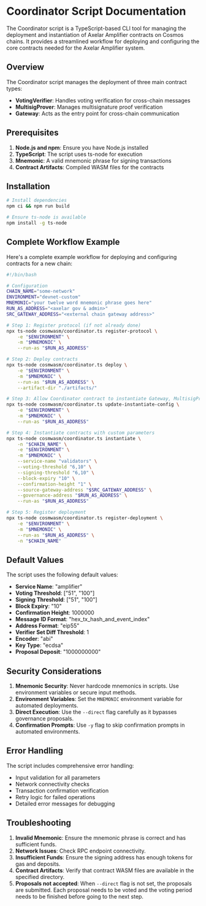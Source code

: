 # Coordinator Script Documentation

The Coordinator script is a TypeScript-based CLI tool for managing the deployment and instantiation of Axelar Amplifier contracts on Cosmos chains. It provides a streamlined workflow for deploying and configuring the core contracts needed for the Axelar Amplifier system.

## Overview

The Coordinator script manages the deployment of three main contract types:
- **VotingVerifier**: Handles voting verification for cross-chain messages
- **MultisigProver**: Manages multisignature proof verification
- **Gateway**: Acts as the entry point for cross-chain communication

## Prerequisites

1. **Node.js and npm**: Ensure you have Node.js installed
2. **TypeScript**: The script uses ts-node for execution
3. **Mnemonic**: A valid mnemonic phrase for signing transactions
4. **Contract Artifacts**: Compiled WASM files for the contracts

## Installation

```bash
# Install dependencies
npm ci && npm run build

# Ensure ts-node is available
npm install -g ts-node
```

## Complete Workflow Example

Here's a complete example workflow for deploying and configuring contracts for a new chain:

```bash
#!/bin/bash

# Configuration
CHAIN_NAME="some-network"
ENVIRONMENT="devnet-custom"
MNEMONIC="your twelve word mnemonic phrase goes here"
RUN_AS_ADDRESS="<axelar gov & admin>"
SRC_GATEWAY_ADDRESS="<external chain gateway address>"

# Step 1: Register protocol (if not already done)
npx ts-node cosmwasm/coordinator.ts register-protocol \
    -e "$ENVIRONMENT" \
    -m "$MNEMONIC" \
    --run-as "$RUN_AS_ADDRESS"

# Step 2: Deploy contracts
npx ts-node cosmwasm/coordinator.ts deploy \
    -e "$ENVIRONMENT" \
    -m "$MNEMONIC" \
    --run-as "$RUN_AS_ADDRESS" \
    --artifact-dir "./artifacts/"

# Step 3: Allow Coordinator contract to instantiate Gateway, MultisigProver and VotingVerifier
npx ts-node cosmwasm/coordinator.ts update-instantiate-config \
    -e "$ENVIRONMENT" \
    -m "$MNEMONIC" \
    --run-as "$RUN_AS_ADDRESS"

# Step 4: Instantiate contracts with custom parameters
npx ts-node cosmwasm/coordinator.ts instantiate \
    -n "$CHAIN_NAME" \
    -e "$ENVIRONMENT" \
    -m "$MNEMONIC" \
    --service-name "validators" \
    --voting-threshold "6,10" \
    --signing-threshold "6,10" \
    --block-expiry "10" \
    --confirmation-height "1" \
    --source-gateway-address "$SRC_GATEWAY_ADDRESS" \
    --governance-address "$RUN_AS_ADDRESS" \
    --run-as "$RUN_AS_ADDRESS"

# Step 5: Register deployment
npx ts-node cosmwasm/coordinator.ts register-deployment \
    -e "$ENVIRONMENT" \
    -m "$MNEMONIC" \
    --run-as "$RUN_AS_ADDRESS" \
    -n "$CHAIN_NAME"
```

## Default Values

The script uses the following default values:

- **Service Name**: "amplifier"
- **Voting Threshold**: ["51", "100"]
- **Signing Threshold**: ["51", "100"]
- **Block Expiry**: "10"
- **Confirmation Height**: 1000000
- **Message ID Format**: "hex_tx_hash_and_event_index"
- **Address Format**: "eip55"
- **Verifier Set Diff Threshold**: 1
- **Encoder**: "abi"
- **Key Type**: "ecdsa"
- **Proposal Deposit**: "1000000000"

## Security Considerations

1. **Mnemonic Security**: Never hardcode mnemonics in scripts. Use environment variables or secure input methods.
2. **Environment Variables**: Set the `MNEMONIC` environment variable for automated deployments.
3. **Direct Execution**: Use the `--direct` flag carefully as it bypasses governance proposals.
4. **Confirmation Prompts**: Use `-y` flag to skip confirmation prompts in automated environments.

## Error Handling

The script includes comprehensive error handling:
- Input validation for all parameters
- Network connectivity checks
- Transaction confirmation verification
- Retry logic for failed operations
- Detailed error messages for debugging

## Troubleshooting

1. **Invalid Mnemonic**: Ensure the mnemonic phrase is correct and has sufficient funds.
2. **Network Issues**: Check RPC endpoint connectivity.
3. **Insufficient Funds**: Ensure the signing address has enough tokens for gas and deposits.
4. **Contract Artifacts**: Verify that contract WASM files are available in the specified directory.
5. **Proposals not accepted**: When `--direct` flag is not set, the proposals are submitted.
   Each proposal needs to be voted and the voting period needs to be finished before going to the next step.
